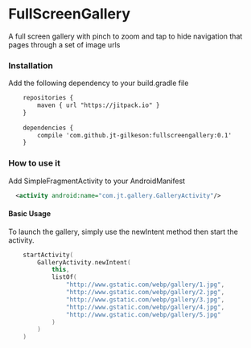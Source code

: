 # FullScreenGallery
A full screen gallery with pinch to zoom and tap to hide navigation that pages through a set of image urls

### Installation
Add the following dependency to your build.gradle file
```xml
	repositories {
		maven { url "https://jitpack.io" }
	}
	
	dependencies {
		compile 'com.github.jt-gilkeson:fullscreengallery:0.1'
	}
```

### How to use it

Add SimpleFragmentActivity to your AndroidManifest
```xml
  <activity android:name="com.jt.gallery.GalleryActivity"/>
```

#### Basic Usage
To launch the gallery, simply use the newIntent method then start the activity.

```kotlin
    startActivity(
        GalleryActivity.newIntent(
            this,
            listOf(
                "http://www.gstatic.com/webp/gallery/1.jpg",
                "http://www.gstatic.com/webp/gallery/2.jpg",
                "http://www.gstatic.com/webp/gallery/3.jpg",
                "http://www.gstatic.com/webp/gallery/4.jpg",
                "http://www.gstatic.com/webp/gallery/5.jpg"
            )
        )
    )
```

